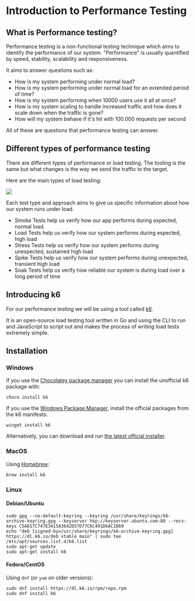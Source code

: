 ﻿---
description: Let's understand what is performance testing
---

# Introduction to Performance Testing

## What is Performance testing?

Performance testing is a non-functional testing technique which aims to identify the performance of our system.
"Performance" is usually quantified by speed, stability, scalability and responsiveness.

It aims to answer questions such as:

- How is my system performing under normal load?
- How is my system performing under normal load for an extended period of time?
- How is my system performing when 10000 users use it all at once?
- How is my system scaling to handle increased traffic and how does it scale down when the traffic is gone?
- How will my system behave if it's hit with 100.000 requests per second

All of these are questions that performance testing can answer.

## Different types of performance testing

There are different types of performance or load testing. The tooling is the same but what changes is the way 
we send the traffic to the target. 

Here are the main types of load testing:

![](/img/performance/test-types.jpg)

Each test type and approach aims to give us specific information about how our system runs under load.

- Smoke Tests help us verify how our app performs during expected, normal load.
- Load Tests help us verify how our system performs during expected, high load
- Stress Tests help us verify how our system performs during unexpected, sustained high load
- Spike Tests help us verify how our system performs during unexpected, transient high load
- Soak Tests help us verify how reliable our system is during load over a long period of time

## Introducing k6

For our performance testing we will be using a tool called [k6](https://k6.io/).

It is an open-source load testing tool written in Go and using the CLI to run and JavaScript to script out and makes the process of writing load tests extremely simple.

## Installation

### Windows

If you use the [Chocolatey package manager](https://chocolatey.org/) you can install the unofficial k6 package with:

```commandline
choco install k6
```

If you use the [Windows Package Manager](https://github.com/microsoft/winget-cli), install the official packages from the k6 manifests:

```commandline
winget install k6
```

Alternatively, you can download and run [the latest official installer](https://dl.k6.io/msi/k6-latest-amd64.msi).

### MacOS

Using [Homebrew](https://brew.sh/):

```commandline
brew install k6
```

### Linux

#### Debian/Ubuntu

```commandline
sudo gpg --no-default-keyring --keyring /usr/share/keyrings/k6-archive-keyring.gpg --keyserver hkp://keyserver.ubuntu.com:80 --recv-keys C5AD17C747E3415A3642D57D77C6C491D6AC1D69
echo "deb [signed-by=/usr/share/keyrings/k6-archive-keyring.gpg] https://dl.k6.io/deb stable main" | sudo tee /etc/apt/sources.list.d/k6.list
sudo apt-get update
sudo apt-get install k6
```

#### Fedora/CentOS

Using `dnf` (or `yum` on older versions):

```commandline
sudo dnf install https://dl.k6.io/rpm/repo.rpm
sudo dnf install k6
```
